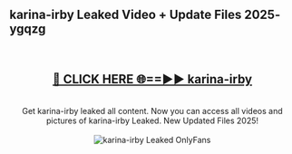 <h2>karina-irby Leaked Video + Update Files 2025- ygqzg</h2>
<br>
<div align="center">
<h2><a href="https://libra.edu.pl?karina-irby" rel="nofollow">🔴 CLICK HERE 🌐==►► karina-irby</a></h2>
<br>
Get karina-irby leaked all content. Now you can access all videos and pictures of karina-irby Leaked. New Updated Files 2025!
<br>
<br>
<a href="https://libra.edu.pl?karina-irby" rel="nofollow" data-target="animated-image.originalLink"><img src="https://i.ibb.co.com/WyWwxjT/player-gif2.gif" alt="karina-irby Leaked OnlyFans" style="max-width: 100%; display: inline-block;" data-target="animated-image.originalImage"></a>
</div>
<br>